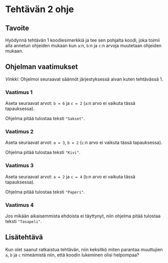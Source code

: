 # Tehtävän 2 ohje

## Tavoite

Hyödynnä tehtävän 1 koodiesimerkkiä ja tee sen pohjalta koodi, joka
toimii alla annetun ohjeiden mukaan kun `a`:n, `b`:n ja `c`:n arvoja muutetaan
ohjeiden mukaan.

## Ohjelman vaatimukset

*Vinkki*: Ohjelmoi seuraavat säännöt järjestyksessä
aivan kuten tehtävässä 1.

### Vaatimus 1

Aseta seuraavat arvot: `b = 6` ja `c = 2`
(`a`:n arvo ei vaikuta tässä tapauksessa).

Ohjelma pitää tulostaa teksti `"Sakset"`.

### Vaatimus 2

Aseta seuraavat arvot: `a = 3`, `b = 2`
(`c`:n arvo ei vaikuta tässä tapauksessa).

Ohjelma pitää tulostaa teksti `"Kivi"`.

### Vaatimus 3

Aseta seuraavat arvot: `a = 2` ja `c = 4`
(`b`:n arvo ei vaikuta tässä tapauksessa).

Ohjelma pitää tulostaa teksti `"Paperi"`.

### Vaatimus 4

Jos mikään aikaisemmista ehdoista ei täyttynyt, niin
ohjelma pitää tulostaa teksti `"Tasapeli"`.

## Lisätehtävä

Kun olet saanut ratkaistua tehtävän, niin keksitkö miten parantaa
muuttujien `a`, `b` ja `c` nimeämistä niin, että koodin lukeminen
olisi helpompaa?
